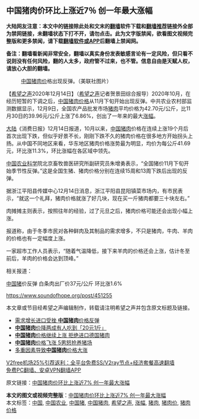  <h2>中国猪肉价环比上涨近7％ 创一年最大涨幅</h2> <p class="notice"><b>大陆网友注意：本文中的链接除此处和文末的<a href="https://github.com/bannedbook/fanqiang" >翻墙</a>软件下载和<a href="https://github.com/killgcd/justmysocks/blob/master/README.md">翻墙推荐</a>链接外全部为禁网链接，未翻墙状态下打不开，请勿点击。此为文字版禁闻，欲看图文视频完整版和更多禁闻，请下载<a href="https://github.com/bannedbook/fanqiang">翻墙软件或APP</a>后翻墙上禁闻网。</p><p>备注：翻墙看新闻非常安全，翻墙以真实身份发表敏感言论有一定风险，但只看不说则没有任何风险，翻的人太多，政府管不过来，也不管。信息自由是天赋人权，请放心大胆的翻墙。</b></p>  <div class="entry"> <figure><figcaption><a href="https://www.bannedbook.org/bnews/tag/%E4%B8%AD%E5%9B%BD/" class="st_tag internal_tag" rel="tag" title="标签 中国 下的日志">中国</a><a href="https://www.bannedbook.org/bnews/tag/%E7%8C%AA%E8%82%89%E4%BB%B7/" class="st_tag internal_tag" rel="tag" title="标签 猪肉价 下的日志">猪肉价</a>格出现反弹。（美联社图片）</figcaption></figure> <p>【<span class='wp_keywordlink_affiliate'><a href="https://www.soundofhope.org" title="希望之声" target="_blank">希望之声</a></span>2020年12月14日】（<a href="https://www.bannedbook.org/bnews/tag/%e5%b8%8c%e6%9c%9b%e4%b9%8b%e5%a3%b0/" class="st_tag internal_tag" rel="tag" title="标签 希望之声 下的日志">希望之声</a>记者贺景田综合报导）2020年10月，在经历短暂的下调之后，<span class='wp_keywordlink_affiliate'><a href="https://www.bannedbook.org/" title="中国" target="_blank">中国</a></span><a href="https://www.bannedbook.org/bnews/tag/%E7%8C%AA%E8%82%89%E4%BB%B7%E6%A0%BC/" class="st_tag internal_tag" rel="tag" title="标签 猪肉价格 下的日志">猪肉价格</a>从11月下旬开始出现反弹。中共农业农村部监测数据显示，12月9日，全国农产品批发市场<a href="https://www.bannedbook.org/bnews/tag/%E7%8C%AA%E8%82%89/" class="st_tag internal_tag" rel="tag" title="标签 猪肉 下的日志">猪肉</a>平均价格为42.70元/公斤，比11月30日的39.96元/公斤上涨了6.86%，创出了一年来的最大<a href="https://www.bannedbook.org/bnews/tag/%E6%B6%A8%E5%B9%85/" class="st_tag internal_tag" rel="tag" title="标签 涨幅 下的日志">涨幅</a>。</p> <p><span class='wp_keywordlink_affiliate'><a href="https://www.bannedbook.org/" title="大陆" target="_blank">大陆</a></span>《消费日报》12月14日报道，10月以来，<a href="https://www.bannedbook.org/bnews/tag/%E4%B8%AD%E5%9B%BD%E7%8C%AA%E8%82%89/" class="st_tag internal_tag" rel="tag" title="标签 中国猪肉 下的日志">中国猪肉</a>价格在连续上涨19个月后首次出现下跌，但似乎好景不长，刚刚下跌不久的猪肉价格在很多地方开始拐头上扬。从中国不同地区来看，华东地区猪肉价格涨势最为明显，均价为每公斤41.69元，环比涨11.3%，环比涨幅在各区域中领先。</p> <p><a href="https://www.bannedbook.org/bnews/tag/%E4%B8%AD%E5%9B%BD%E5%86%9C%E4%B8%9A/" class="st_tag internal_tag" rel="tag" title="标签 中国农业 下的日志">中国农业</a><span class='wp_keywordlink'><a href="https://www.bannedbook.org/forum11/topic309.html" title="禁片：“科学”的棍子" target="_blank">科学</a></span>院北京畜牧兽医研究所副研究员朱增勇表示，“全国猪价11月下旬开始季节性反弹。”这是全国生猪、猪肉价格分别在连续15周和13周下跌后出现的反弹。</p> <p>据浙江平阳县传媒中心12月14日消息，浙江平阳县昆阳镇菜市场内，有市民表示，“就这一个礼拜，猪肉价格就涨了好几块，现在买一斤猪肉都要三十块左右。”</p>  <p>肉摊摊主则表示，按照往年的经验，过了元旦之后，猪肉价格可能还会出现小幅上涨。</p> <p>报道称，由于冬季市民对各种鲜肉及其制品的需求增多，不只是猪肉，牛肉、羊肉的价格也有一定幅度上涨。</p> <p>一家超市工作人员表示，“随着气温降低，接下来羊肉的价格还会上涨，估计冬至前后，羊肉的价格会达到顶峰。”</p> <p>相关报道：</p>  <p><a href="https://www.bannedbook.org/bnews/tag/%E4%B8%AD%E5%9B%BD%E7%8C%AA/" class="st_tag internal_tag" rel="tag" title="标签 中国猪 下的日志">中国猪</a>价反弹 白条肉出厂价37元/公斤 环比涨1.6%</p> <p><a href="https://www.soundofhope.org/post/451255">https://www.soundofhope.org/post/451255</a></p> <p>本文章或节目经希望之声编辑制作，转载请注明希望之声并包含原文标题及链接。</p> <ul class='op-related-articles' title='相关阅读'> <li><a href='https://www.bannedbook.org/bnews/baitai/20201214/1447632.html' target='_blank'>需求增长进口受挫 <b>中国猪肉</b>价格反弹</a></li> <li><a href='https://www.bannedbook.org/bnews/baitai/20201108/1427958.html' target='_blank'><b>中国猪肉</b>价降两成有人吃到「20元1斤」</a></li> <li><a href='https://www.bannedbook.org/bnews/headline/20200913/1395869.html' target='_blank'><b>中国猪肉</b>价格继续上涨 拒绝进口德国猪肉</a></li> <li><a href='https://www.bannedbook.org/bnews/cnnews/20200817/1381524.html' target='_blank'><b>中国猪肉</b>价格飞涨 5男怒抢养猪场</a></li> <li><a href='https://www.bannedbook.org/bnews/headline/20200816/1381177.html' target='_blank'>多重因素导致<b>中国猪肉</b>价格大涨</a></li> </ul> <p class="texttj"> <a href="https://github.com/bannedbook/fanqiang/wiki/V2ray%E6%9C%BA%E5%9C%BA" target="_blank">V2free机场25%引荐返利：全平台免费SS/V2ray节点+经济套餐高速翻墙</a><br/> <a href="https://github.com/bannedbook/fanqiang/wiki/%E7%A6%81%E9%97%BB%E7%BD%91%E5%AE%89%E5%8D%93%E7%BF%BB%E5%A2%99%E6%96%B0%E9%97%BBAPP" target="_blank">免费PC翻墙、安卓VPN翻墙APP</a></p><p>原文链接：<a class="src_link"  href="https://www.soundofhope.org/post/453583" target="_blank">中国猪肉价环比上涨近7% 创一年最大涨幅</a></p> <a name='sharetosocial'></a>       <div><b>本文的图文或视频完整版</b>：<a href='https://www.bannedbook.org/bnews/comments/20201215/1447808.html'>中国猪肉价环比上涨近7% 创一年最大涨幅</a></div>  </div><!--END ENTRY--> <div class="postfooter"> <div>本文标签：<a href="https://www.bannedbook.org/bnews/tag/%E4%B8%AD%E5%9B%BD/" rel="tag">中国</a>, <a href="https://www.bannedbook.org/bnews/tag/%E4%B8%AD%E5%9B%BD%E5%86%9C%E4%B8%9A/" rel="tag">中国农业</a>, <a href="https://www.bannedbook.org/bnews/tag/%E4%B8%AD%E5%9B%BD%E7%8C%AA/" rel="tag">中国猪</a>, <a href="https://www.bannedbook.org/bnews/tag/%E4%B8%AD%E5%9B%BD%E7%8C%AA%E8%82%89/" rel="tag">中国猪肉</a>, <a href="https://www.bannedbook.org/bnews/tag/%e5%b8%8c%e6%9c%9b%e4%b9%8b%e5%a3%b0/" rel="tag">希望之声</a>, <a href="https://www.bannedbook.org/bnews/tag/%E6%B6%A8%E5%B9%85/" rel="tag">涨幅</a>, <a href="https://www.bannedbook.org/bnews/tag/%E7%8C%AA%E8%82%89/" rel="tag">猪肉</a>, <a href="https://www.bannedbook.org/bnews/tag/%E7%8C%AA%E8%82%89%E4%BB%B7/" rel="tag">猪肉价</a>, <a href="https://www.bannedbook.org/bnews/tag/%E7%8C%AA%E8%82%89%E4%BB%B7%E6%A0%BC/" rel="tag">猪肉价格</a></div>  </div><!--END POSTFOOTER--> 